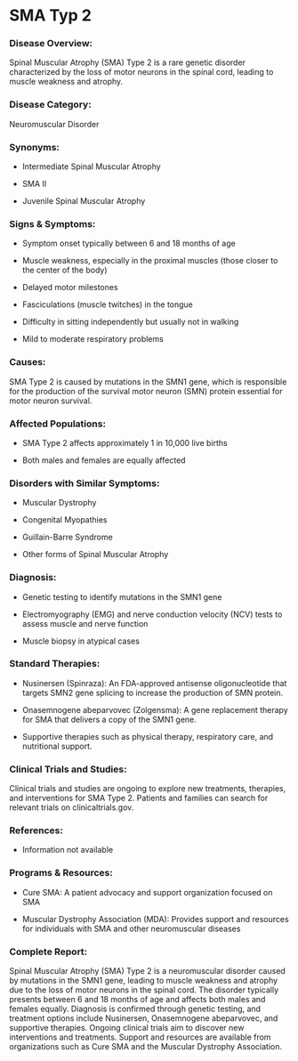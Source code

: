 # SMA Typ 2

### Disease Overview:
Spinal Muscular Atrophy (SMA) Type 2 is a rare genetic disorder characterized by the loss of motor neurons in the spinal cord, leading to muscle weakness and atrophy.

### Disease Category:
Neuromuscular Disorder

### Synonyms:
- Intermediate Spinal Muscular Atrophy
- SMA II
- Juvenile Spinal Muscular Atrophy

### Signs & Symptoms:
- Symptom onset typically between 6 and 18 months of age
- Muscle weakness, especially in the proximal muscles (those closer to the center of the body)
- Delayed motor milestones
- Fasciculations (muscle twitches) in the tongue
- Difficulty in sitting independently but usually not in walking
- Mild to moderate respiratory problems

### Causes:
SMA Type 2 is caused by mutations in the SMN1 gene, which is responsible for the production of the survival motor neuron (SMN) protein essential for motor neuron survival.

### Affected Populations:
- SMA Type 2 affects approximately 1 in 10,000 live births
- Both males and females are equally affected

### Disorders with Similar Symptoms:
- Muscular Dystrophy
- Congenital Myopathies
- Guillain-Barre Syndrome
- Other forms of Spinal Muscular Atrophy

### Diagnosis:
- Genetic testing to identify mutations in the SMN1 gene
- Electromyography (EMG) and nerve conduction velocity (NCV) tests to assess muscle and nerve function
- Muscle biopsy in atypical cases

### Standard Therapies:
- Nusinersen (Spinraza): An FDA-approved antisense oligonucleotide that targets SMN2 gene splicing to increase the production of SMN protein.
- Onasemnogene abeparvovec (Zolgensma): A gene replacement therapy for SMA that delivers a copy of the SMN1 gene.
- Supportive therapies such as physical therapy, respiratory care, and nutritional support.

### Clinical Trials and Studies:
Clinical trials and studies are ongoing to explore new treatments, therapies, and interventions for SMA Type 2. Patients and families can search for relevant trials on clinicaltrials.gov.

### References:
- Information not available

### Programs & Resources:
- Cure SMA: A patient advocacy and support organization focused on SMA
- Muscular Dystrophy Association (MDA): Provides support and resources for individuals with SMA and other neuromuscular diseases

### Complete Report:
Spinal Muscular Atrophy (SMA) Type 2 is a neuromuscular disorder caused by mutations in the SMN1 gene, leading to muscle weakness and atrophy due to the loss of motor neurons in the spinal cord. The disorder typically presents between 6 and 18 months of age and affects both males and females equally. Diagnosis is confirmed through genetic testing, and treatment options include Nusinersen, Onasemnogene abeparvovec, and supportive therapies. Ongoing clinical trials aim to discover new interventions and treatments. Support and resources are available from organizations such as Cure SMA and the Muscular Dystrophy Association.
